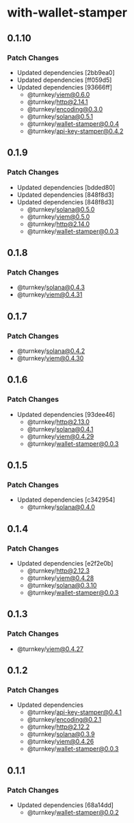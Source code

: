 # with-wallet-stamper

## 0.1.10

### Patch Changes

- Updated dependencies [2bb9ea0]
- Updated dependencies [ff059d5]
- Updated dependencies [93666ff]
  - @turnkey/viem@0.6.0
  - @turnkey/http@2.14.1
  - @turnkey/encoding@0.3.0
  - @turnkey/solana@0.5.1
  - @turnkey/wallet-stamper@0.0.4
  - @turnkey/api-key-stamper@0.4.2

## 0.1.9

### Patch Changes

- Updated dependencies [bdded80]
- Updated dependencies [848f8d3]
- Updated dependencies [848f8d3]
  - @turnkey/solana@0.5.0
  - @turnkey/viem@0.5.0
  - @turnkey/http@2.14.0
  - @turnkey/wallet-stamper@0.0.3

## 0.1.8

### Patch Changes

- @turnkey/solana@0.4.3
- @turnkey/viem@0.4.31

## 0.1.7

### Patch Changes

- @turnkey/solana@0.4.2
- @turnkey/viem@0.4.30

## 0.1.6

### Patch Changes

- Updated dependencies [93dee46]
  - @turnkey/http@2.13.0
  - @turnkey/solana@0.4.1
  - @turnkey/viem@0.4.29
  - @turnkey/wallet-stamper@0.0.3

## 0.1.5

### Patch Changes

- Updated dependencies [c342954]
  - @turnkey/solana@0.4.0

## 0.1.4

### Patch Changes

- Updated dependencies [e2f2e0b]
  - @turnkey/http@2.12.3
  - @turnkey/viem@0.4.28
  - @turnkey/solana@0.3.10
  - @turnkey/wallet-stamper@0.0.3

## 0.1.3

### Patch Changes

- @turnkey/viem@0.4.27

## 0.1.2

### Patch Changes

- Updated dependencies
  - @turnkey/api-key-stamper@0.4.1
  - @turnkey/encoding@0.2.1
  - @turnkey/http@2.12.2
  - @turnkey/solana@0.3.9
  - @turnkey/viem@0.4.26
  - @turnkey/wallet-stamper@0.0.3

## 0.1.1

### Patch Changes

- Updated dependencies [68a14dd]
  - @turnkey/wallet-stamper@0.0.2

